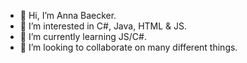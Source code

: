 - 👋 Hi, I’m Anna Baecker.
- 👀 I’m interested in C#, Java, HTML & JS.
- 🌱 I’m currently learning JS/C#.
- 💞️ I’m looking to collaborate on many different things.
<!---- 📫 How to reach me --->

<!---
BaeckerAnna/BaeckerAnna is a ✨ special ✨ repository because its `README.md` (this file) appears on your GitHub profile.
You can click the Preview link to take a look at your changes.
--->
